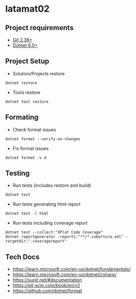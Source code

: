 # latamat02

## Project requirements
- [Git 2.38+](https://git-scm.com/downloads)
- [Dotnet 6.0+](https://dotnet.microsoft.com/en-us/download)

## Project Setup
- Solution/Projects restore
```
dotnet restore
```

- Tools restore
```
dotnet tool restore
```

## Formating
 - Check format issues
 ```
 dotnet format --verify-no-changes
 ```

 - Fix format issues
 ```
 dotnet format -v d
 ```

## Testing
- Run tests (includes restore and build)
```
dotnet test
```

- Run tests generating html report
```
dotnet test -l html
```

- Run tests including coverage report
```
dotnet test --collect:"XPlat Code Coverage"
dotnet reportgenerator -reports:"**/*.cobertura.xml" -targetdir:".coveragereport"
```

 ## Tech Docs
 - https://learn.microsoft.com/en-us/dotnet/fundamentals/
 - https://learn.microsoft.com/en-us/dotnet/csharp/
 - https://xunit.net/#documentation
 - https://git-scm.com/book/en/v2
 - https://github.com/dotnet/format